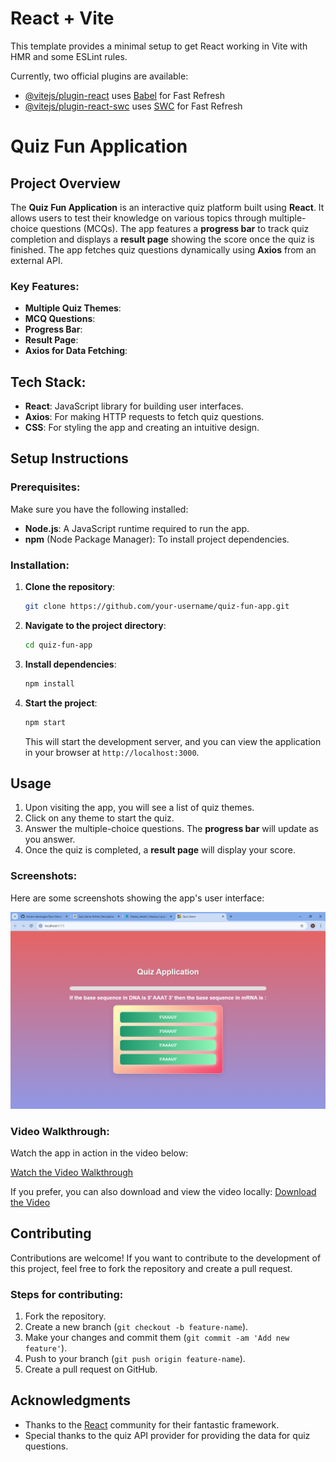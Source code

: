 # React + Vite

This template provides a minimal setup to get React working in Vite with HMR and some ESLint rules.

Currently, two official plugins are available:

- [@vitejs/plugin-react](https://github.com/vitejs/vite-plugin-react/blob/main/packages/plugin-react/README.md) uses [Babel](https://babeljs.io/) for Fast Refresh
- [@vitejs/plugin-react-swc](https://github.com/vitejs/vite-plugin-react-swc) uses [SWC](https://swc.rs/) for Fast Refresh

# Quiz Fun Application

## Project Overview

The **Quiz Fun Application** is an interactive quiz platform built using **React**. It allows users to test their knowledge on various topics through multiple-choice questions (MCQs). The app features a **progress bar** to track quiz completion and displays a **result page** showing the score once the quiz is finished. The app fetches quiz questions dynamically using **Axios** from an external API.

### Key Features:

- **Multiple Quiz Themes**:
- **MCQ Questions**:
- **Progress Bar**:
- **Result Page**:
- **Axios for Data Fetching**:

## Tech Stack:

- **React**: JavaScript library for building user interfaces.
- **Axios**: For making HTTP requests to fetch quiz questions.
- **CSS**: For styling the app and creating an intuitive design.

## Setup Instructions

### Prerequisites:

Make sure you have the following installed:

- **Node.js**: A JavaScript runtime required to run the app.
- **npm** (Node Package Manager): To install project dependencies.

### Installation:

1. **Clone the repository**:

   ```bash
   git clone https://github.com/your-username/quiz-fun-app.git
   ```

2. **Navigate to the project directory**:

   ```bash
   cd quiz-fun-app
   ```

3. **Install dependencies**:

   ```bash
   npm install
   ```

4. **Start the project**:

   ```bash
   npm start
   ```

   This will start the development server, and you can view the application in your browser at `http://localhost:3000`.

## Usage

1. Upon visiting the app, you will see a list of quiz themes.
2. Click on any theme to start the quiz.
3. Answer the multiple-choice questions. The **progress bar** will update as you answer.
4. Once the quiz is completed, a **result page** will display your score.

### Screenshots:

Here are some screenshots showing the app's user interface:

![Home Page Screenshot](./src/assets/Quiz%20Game%20-%20Google%20Chrome%202_1_2025%209_56_15%20PM.png)

### Video Walkthrough:

Watch the app in action in the video below:

[Watch the Video Walkthrough](frontend/src/assets/20250201215700.mp4)

If you prefer, you can also download and view the video locally:
[Download the Video](./src/assets/Quiz%20Game%20-%20Google%20Chrome%202_1_2025%209_56_15%20PM.mp4)

## Contributing

Contributions are welcome! If you want to contribute to the development of this project, feel free to fork the repository and create a pull request.

### Steps for contributing:

1. Fork the repository.
2. Create a new branch (`git checkout -b feature-name`).
3. Make your changes and commit them (`git commit -am 'Add new feature'`).
4. Push to your branch (`git push origin feature-name`).
5. Create a pull request on GitHub.

## Acknowledgments

- Thanks to the [React](https://reactjs.org/) community for their fantastic framework.
- Special thanks to the quiz API provider for providing the data for quiz questions.
